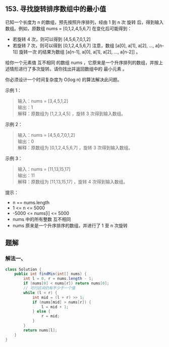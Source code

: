 ## 153. 寻找旋转排序数组中的最小值

已知一个长度为 n 的数组，预先按照升序排列，经由 1 到 n 次 旋转 后，得到输入数组。例如，原数组 nums = [0,1,2,4,5,6,7] 在变化后可能得到：
- 若旋转 4 次，则可以得到 [4,5,6,7,0,1,2]
- 若旋转 7 次，则可以得到 [0,1,2,4,5,6,7]
注意，数组 [a[0], a[1], a[2], ..., a[n-1]] 旋转一次 的结果为数组 [a[n-1], a[0], a[1], a[2], ..., a[n-2]] 。

给你一个元素值 互不相同 的数组 nums ，它原来是一个升序排列的数组，并按上述情形进行了多次旋转。请你找出并返回数组中的 最小元素 。

你必须设计一个时间复杂度为 O(log n) 的算法解决此问题。

 

示例 1：

>输入：nums = [3,4,5,1,2]  
>输出：1  
>解释：原数组为 [1,2,3,4,5] ，旋转 3 次得到输入数组。  


示例 2：

>输入：nums = [4,5,6,7,0,1,2]  
>输出：0  
>解释：原数组为 [0,1,2,4,5,6,7] ，旋转 3 次得到输入数组。  


示例 3：

>输入：nums = [11,13,15,17]  
>输出：11  
>解释：原数组为 [11,13,15,17] ，旋转 4 次得到输入数组。  
 

提示：

- n == nums.length
- 1 <= n <= 5000
- -5000 <= nums[i] <= 5000
- nums 中的所有整数 互不相同
- nums 原来是一个升序排序的数组，并进行了 1 至 n 次旋转


## 题解

### 解法一、

```java
class Solution {
    public int findMin(int[] nums) {
        int l = 0, r = nums.length - 1;
        if (nums[0] < nums[r]) return nums[0];
        // 可行区间仍有不少于一个值
        while (l < r) {
            int mid = (l + r) >> 1;
            if (nums[mid] > nums[r]) {
                l = mid + 1;
            } else {
                r = mid;
            }
        }
        return nums[l];
    }
}
```